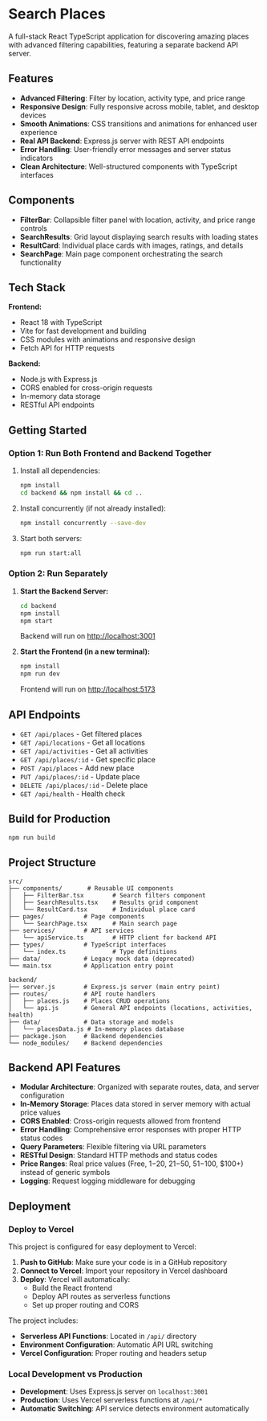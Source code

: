 # Search Places

A full-stack React TypeScript application for discovering amazing places with advanced filtering capabilities, featuring a separate backend API server.

## Features

- **Advanced Filtering**: Filter by location, activity type, and price range
- **Responsive Design**: Fully responsive across mobile, tablet, and desktop devices
- **Smooth Animations**: CSS transitions and animations for enhanced user experience
- **Real API Backend**: Express.js server with REST API endpoints
- **Error Handling**: User-friendly error messages and server status indicators
- **Clean Architecture**: Well-structured components with TypeScript interfaces

## Components

- **FilterBar**: Collapsible filter panel with location, activity, and price range controls
- **SearchResults**: Grid layout displaying search results with loading states
- **ResultCard**: Individual place cards with images, ratings, and details
- **SearchPage**: Main page component orchestrating the search functionality

## Tech Stack

**Frontend:**

- React 18 with TypeScript
- Vite for fast development and building
- CSS modules with animations and responsive design
- Fetch API for HTTP requests

**Backend:**

- Node.js with Express.js
- CORS enabled for cross-origin requests
- In-memory data storage
- RESTful API endpoints

## Getting Started

### Option 1: Run Both Frontend and Backend Together

1. Install all dependencies:

   ```bash
   npm install
   cd backend && npm install && cd ..
   ```

2. Install concurrently (if not already installed):

   ```bash
   npm install concurrently --save-dev
   ```

3. Start both servers:
   ```bash
   npm run start:all
   ```

### Option 2: Run Separately

1. **Start the Backend Server:**

   ```bash
   cd backend
   npm install
   npm start
   ```

   Backend will run on [http://localhost:3001](http://localhost:3001)

2. **Start the Frontend (in a new terminal):**
   ```bash
   npm install
   npm run dev
   ```
   Frontend will run on [http://localhost:5173](http://localhost:5173)

## API Endpoints

- `GET /api/places` - Get filtered places
- `GET /api/locations` - Get all locations
- `GET /api/activities` - Get all activities
- `GET /api/places/:id` - Get specific place
- `POST /api/places` - Add new place
- `PUT /api/places/:id` - Update place
- `DELETE /api/places/:id` - Delete place
- `GET /api/health` - Health check

## Build for Production

```bash
npm run build
```

## Project Structure

```
src/
├── components/       # Reusable UI components
│   ├── FilterBar.tsx        # Search filters component
│   ├── SearchResults.tsx    # Results grid component
│   └── ResultCard.tsx       # Individual place card
├── pages/           # Page components
│   └── SearchPage.tsx       # Main search page
├── services/        # API services
│   └── apiService.ts        # HTTP client for backend API
├── types/           # TypeScript interfaces
│   └── index.ts             # Type definitions
├── data/            # Legacy mock data (deprecated)
└── main.tsx         # Application entry point

backend/
├── server.js        # Express.js server (main entry point)
├── routes/          # API route handlers
│   ├── places.js    # Places CRUD operations
│   └── api.js       # General API endpoints (locations, activities, health)
├── data/            # Data storage and models
│   └── placesData.js # In-memory places database
├── package.json     # Backend dependencies
└── node_modules/    # Backend dependencies
```

## Backend API Features

- **Modular Architecture**: Organized with separate routes, data, and server configuration
- **In-Memory Storage**: Places data stored in server memory with actual price values
- **CORS Enabled**: Cross-origin requests allowed from frontend
- **Error Handling**: Comprehensive error responses with proper HTTP status codes
- **Query Parameters**: Flexible filtering via URL parameters
- **RESTful Design**: Standard HTTP methods and status codes
- **Price Ranges**: Real price values (Free, $1-$20, $21-$50, $51-$100, $100+) instead of generic symbols
- **Logging**: Request logging middleware for debugging

## Deployment

### Deploy to Vercel

This project is configured for easy deployment to Vercel:

1. **Push to GitHub**: Make sure your code is in a GitHub repository
2. **Connect to Vercel**: Import your repository in Vercel dashboard
3. **Deploy**: Vercel will automatically:
   - Build the React frontend
   - Deploy API routes as serverless functions
   - Set up proper routing and CORS

The project includes:
- **Serverless API Functions**: Located in `/api/` directory
- **Environment Configuration**: Automatic API URL switching
- **Vercel Configuration**: Proper routing and headers setup

### Local Development vs Production

- **Development**: Uses Express.js server on `localhost:3001`
- **Production**: Uses Vercel serverless functions at `/api/*`
- **Automatic Switching**: API service detects environment automatically
